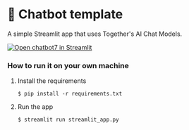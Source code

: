 # 💬 Chatbot template

A simple Streamlit app that uses Together's AI Chat Models.

[![Open chatbot7 in Streamlit](https://static.streamlit.io/badges/streamlit_badge_black_white.svg)](https://chatbot7.streamlit.app/)

### How to run it on your own machine

1. Install the requirements

    ```
    $ pip install -r requirements.txt
    ```

2. Run the app

    ```
    $ streamlit run streamlit_app.py
    ```
